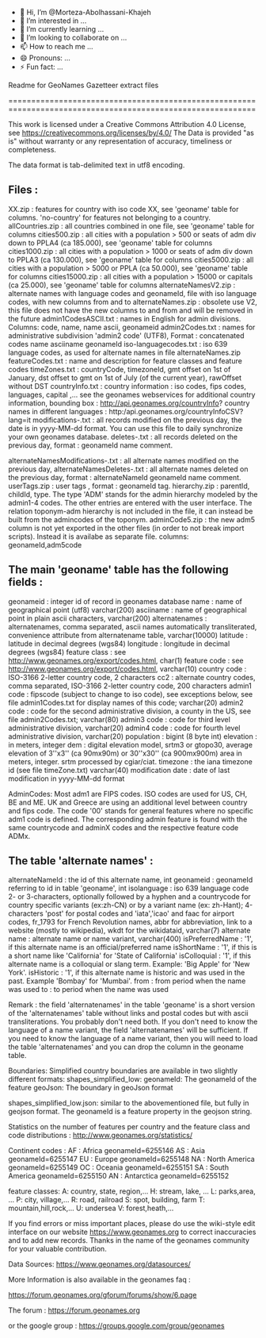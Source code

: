 - 👋 Hi, I’m @Morteza-Abolhassani-Khajeh
- 👀 I’m interested in ...
- 🌱 I’m currently learning ...
- 💞️ I’m looking to collaborate on ...
- 📫 How to reach me ...
- 😄 Pronouns: ...
- ⚡ Fun fact: ...

<!---
Morteza-Abolhassani-Khajeh/Morteza-Abolhassani-Khajeh is a ✨ special ✨ repository because its `README.md` (this file) appears on your GitHub profile.
You can click the Preview link to take a look at your changes.
--->
Readme for GeoNames Gazetteer extract files

============================================================================================================

This work is licensed under a Creative Commons Attribution 4.0 License,
see https://creativecommons.org/licenses/by/4.0/
The Data is provided "as is" without warranty or any representation of accuracy, timeliness or completeness.

The data format is tab-delimited text in utf8 encoding.


Files :
-------
XX.zip                   : features for country with iso code XX, see 'geoname' table for columns. 'no-country' for features not belonging to a country.
allCountries.zip         : all countries combined in one file, see 'geoname' table for columns
cities500.zip            : all cities with a population > 500 or seats of adm div down to PPLA4 (ca 185.000), see 'geoname' table for columns
cities1000.zip           : all cities with a population > 1000 or seats of adm div down to PPLA3 (ca 130.000), see 'geoname' table for columns
cities5000.zip           : all cities with a population > 5000 or PPLA (ca 50.000), see 'geoname' table for columns
cities15000.zip          : all cities with a population > 15000 or capitals (ca 25.000), see 'geoname' table for columns
alternateNamesV2.zip     : alternate names with language codes and geonameId, file with iso language codes, with new columns from and to
alternateNames.zip       : obsolete use V2, this file does not have the new columns to and from and will be removed in the future
admin1CodesASCII.txt     : names in English for admin divisions. Columns: code, name, name ascii, geonameid
admin2Codes.txt          : names for administrative subdivision 'admin2 code' (UTF8), Format : concatenated codes <tab>name <tab> asciiname <tab> geonameId
iso-languagecodes.txt    : iso 639 language codes, as used for alternate names in file alternateNames.zip
featureCodes.txt         : name and description for feature classes and feature codes 
timeZones.txt            : countryCode, timezoneId, gmt offset on 1st of January, dst offset to gmt on 1st of July (of the current year), rawOffset without DST
countryInfo.txt          : country information : iso codes, fips codes, languages, capital ,...
                           see the geonames webservices for additional country information,
                                bounding box                         : http://api.geonames.org/countryInfo?
                                country names in different languages : http:/api.geonames.org/countryInfoCSV?lang=it
modifications-<date>.txt : all records modified on the previous day, the date is in yyyy-MM-dd format. You can use this file to daily synchronize your own geonames database.
deletes-<date>.txt       : all records deleted on the previous day, format : geonameId <tab> name <tab> comment.

alternateNamesModifications-<date>.txt : all alternate names modified on the previous day,
alternateNamesDeletes-<date>.txt       : all alternate names deleted on the previous day, format : alternateNameId <tab> geonameId <tab> name <tab> comment.
userTags.zip		: user tags , format : geonameId <tab> tag.
hierarchy.zip		: parentId, childId, type. The type 'ADM' stands for the admin hierarchy modeled by the admin1-4 codes. The other entries are entered with the user interface. The relation toponym-adm hierarchy is not included in the file, it can instead be built from the admincodes of the toponym.
adminCode5.zip		: the new adm5 column is not yet exported in the other files (in order to not break import scripts). Instead it is availabe as separate file.
			  columns: geonameId,adm5code

The main 'geoname' table has the following fields :
---------------------------------------------------
geonameid         : integer id of record in geonames database
name              : name of geographical point (utf8) varchar(200)
asciiname         : name of geographical point in plain ascii characters, varchar(200)
alternatenames    : alternatenames, comma separated, ascii names automatically transliterated, convenience attribute from alternatename table, varchar(10000)
latitude          : latitude in decimal degrees (wgs84)
longitude         : longitude in decimal degrees (wgs84)
feature class     : see http://www.geonames.org/export/codes.html, char(1)
feature code      : see http://www.geonames.org/export/codes.html, varchar(10)
country code      : ISO-3166 2-letter country code, 2 characters
cc2               : alternate country codes, comma separated, ISO-3166 2-letter country code, 200 characters
admin1 code       : fipscode (subject to change to iso code), see exceptions below, see file admin1Codes.txt for display names of this code; varchar(20)
admin2 code       : code for the second administrative division, a county in the US, see file admin2Codes.txt; varchar(80) 
admin3 code       : code for third level administrative division, varchar(20)
admin4 code       : code for fourth level administrative division, varchar(20)
population        : bigint (8 byte int) 
elevation         : in meters, integer
dem               : digital elevation model, srtm3 or gtopo30, average elevation of 3''x3'' (ca 90mx90m) or 30''x30'' (ca 900mx900m) area in meters, integer. srtm processed by cgiar/ciat.
timezone          : the iana timezone id (see file timeZone.txt) varchar(40)
modification date : date of last modification in yyyy-MM-dd format


AdminCodes:
Most adm1 are FIPS codes. ISO codes are used for US, CH, BE and ME. UK and Greece are using an additional level between country and fips code. The code '00' stands for general features where no specific adm1 code is defined.
The corresponding admin feature is found with the same countrycode and adminX codes and the respective feature code ADMx.



The table 'alternate names' :
-----------------------------
alternateNameId   : the id of this alternate name, int
geonameid         : geonameId referring to id in table 'geoname', int
isolanguage       : iso 639 language code 2- or 3-characters, optionally followed by a hyphen and a countrycode for country specific variants (ex:zh-CN) or by a variant name (ex: zh-Hant); 4-characters 'post' for postal codes and 'iata','icao' and faac for airport codes, fr_1793 for French Revolution names,  abbr for abbreviation, link to a website (mostly to wikipedia), wkdt for the wikidataid, varchar(7)
alternate name    : alternate name or name variant, varchar(400)
isPreferredName   : '1', if this alternate name is an official/preferred name
isShortName       : '1', if this is a short name like 'California' for 'State of California'
isColloquial      : '1', if this alternate name is a colloquial or slang term. Example: 'Big Apple' for 'New York'.
isHistoric        : '1', if this alternate name is historic and was used in the past. Example 'Bombay' for 'Mumbai'.
from		  : from period when the name was used
to		  : to period when the name was used

Remark : the field 'alternatenames' in the table 'geoname' is a short version of the 'alternatenames' table without links and postal codes but with ascii transliterations. You probably don't need both. 
If you don't need to know the language of a name variant, the field 'alternatenames' will be sufficient. If you need to know the language
of a name variant, then you will need to load the table 'alternatenames' and you can drop the column in the geoname table.




Boundaries:
Simplified country boundaries are available in two slightly different formats:
shapes_simplified_low:
geonameId: 	The geonameId of the feature
geoJson:	The boundary in geoJson format

shapes_simplified_low.json:
similar to the abovementioned file, but fully in geojson format. The geonameId is a feature property in the geojson string.


Statistics on the number of features per country and the feature class and code distributions : http://www.geonames.org/statistics/ 


Continent codes :
AF : Africa			geonameId=6255146
AS : Asia			geonameId=6255147
EU : Europe			geonameId=6255148
NA : North America		geonameId=6255149
OC : Oceania			geonameId=6255151
SA : South America		geonameId=6255150
AN : Antarctica			geonameId=6255152


feature classes:
A: country, state, region,...
H: stream, lake, ...
L: parks,area, ...
P: city, village,...
R: road, railroad 
S: spot, building, farm
T: mountain,hill,rock,... 
U: undersea
V: forest,heath,...


If you find errors or miss important places, please do use the wiki-style edit interface on our website 
https://www.geonames.org to correct inaccuracies and to add new records. 
Thanks in the name of the geonames community for your valuable contribution.

Data Sources:
https://www.geonames.org/datasources/


More Information is also available in the geonames faq :

https://forum.geonames.org/gforum/forums/show/6.page

The forum : https://forum.geonames.org

or the google group : https://groups.google.com/group/geonames
